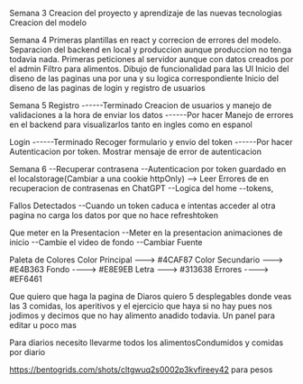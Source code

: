Semana 3
Creacion del proyecto y aprendizaje de las nuevas tecnologias
Creacion del modelo

Semana 4
Primeras plantillas en react y correcion de errores del modelo. Separacion del backend en local y produccion aunque produccion no tenga todavia nada.
Primeras peticiones al servidor aunque con datos creados por el admin
Filtro para alimentos.
Dibujo de funcionalidad para las UI
Inicio del diseno de las paginas una por una y su logica correspondiente
Inicio del diseno de las paginas de login y registro de usuarios

Semana 5
Registro
------Terminado
Creacion de usuarios y manejo de validaciones a la hora de enviar los datos
------Por hacer
Manejo de errores en el backend para visualizarlos tanto en ingles como en espanol

Login
------Terminado
Recoger formulario y envio del token
------Por hacer
Autenticacion por token.
Mostrar mensaje de error de autenticacion

Semana 6
--Recuperar contrasena
--Autenticacion por token guardado en el localstorage(Cambiar a una cookie httpOnly) --> Leer Errores de en recuperacion de contrasenas en ChatGPT
--Logica del home
--tokens, 


Fallos Detectados
--Cuando un token caduca e intentas acceder al otra pagina no carga los datos por que no hace refreshtoken

Que meter en la Presentacion
--Meter en la presentacion animaciones de inicio
--Cambie el video de fondo
--Cambiar Fuente


Paleta de Colores
Color Principal ---> #4CAF87
Color Secundario ---> #E4B363
Fondo ----> #E8E9EB
Letra ---> #313638
Errores ----> #EF6461

Que quiero que haga la pagina de Diaros quiero 5 desplegables donde veas las 3 comidas, los aperitivos y el ejercicio que haya si no hay pues nos jodimos y decimos que no hay alimento anadido todavia. Un panel para editar u poco mas 

Para diarios necesito llevarme todos los alimentosCondumidos y comidas por diario 

https://bentogrids.com/shots/cltgwuq2s0002p3kvfireey42 para pesos